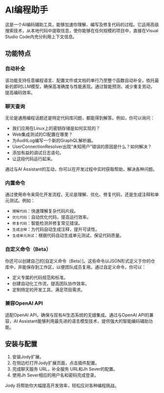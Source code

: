 # AI编程助手 

这是一个AI编码辅助工具，能够加速你理解、编写及修复代码的过程。它运用高级搜索技术，从本地代码中提取信息，使你能够在任何规模的项目中，直接在Visual Studio Code内充分利用上下文信息。

## 功能特点

### 自动补全

该功能支持任意编程语言、配置文件或文档的单行乃至整个函数自动补全，依托最新的即时LLM模型，确保高准确度与性能表现。通过智能预测，减少重复劳动，提高编码效率。

### 聊天查询

无论是通用编程话题还是特定代码库问题，都能得到解答。例如，你可以询问：

- 我们应用在Linux上的密钥存储是如何实现的？
- Web集成测试的CI配置在哪里？
- 为AuditLog编写一个新的GraphQL解析器。
- UserConnectionResolver出现“未知用户”错误的原因是什么？如何解决？
- 添加有益的调试日志语句。
- 让这段代码运行起来。

通过与AI Assistant的互动，你可以在开发过程中实时获取帮助，解决各种问题。

### 内置命令

通过使用命令来简化开发流程，无论是理解、优化、修复代码，还是生成注释和单元测试。例如：

- `理解代码`：快速理解复杂代码片段。
- `优化代码`：自动优化代码，提高运行效率。
- `修复代码`：智能检测并修复常见错误。
- `生成注释`：为代码自动生成注释，提升可读性。
- `生成单元测试`：根据代码自动生成单元测试，保证代码质量。

### 自定义命令（Beta）

你还可以创建自己的[自定义命令（Beta）]。这些命令以JSON形式定义于你的仓库中，并能保存到工作区，以便团队成员复用。通过自定义命令，你可以：

- 定义专属的代码规范和标准。
- 创建自动化工作流，提高团队协作效率。
- 定制特定的开发工具，满足项目需求。

### 兼容OpenAI API

适配OpenAI API，确保与现有AI生态系统的无缝集成。通过与OpenAI API的兼容，AI Assistant能够利用最先进的语言模型技术，提供强大的智能编码辅助功能。

## 安装与配置

1. 安装Jody扩展。
2. 在侧边栏打开Jody扩展页面，点击插件配置。
3. 完成聊天服务 URL，补全服务 URL和Jh Sever的配置。
4. 使用Jh Sever相应的用户名和密码完成登录。

Jody 将帮助你大幅提高开发效率，轻松应对各种编程挑战。
